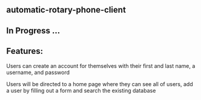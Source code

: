 ## automatic-rotary-phone-client

## In Progress ... 

## Features: 
Users can create an account for themselves with their first and last name, a username, and password

Users will be directed to a home page where they can see all of users, add a user by filling out a form and search the existing database